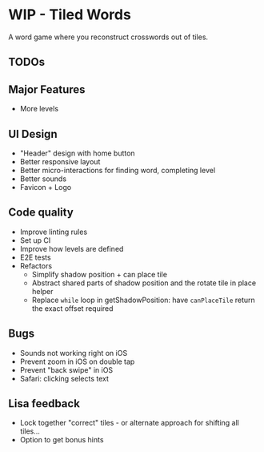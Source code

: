 # WIP - Tiled Words

A word game where you reconstruct crosswords out of tiles.

## TODOs

## Major Features

- More levels

## UI Design

- "Header" design with home button
- Better responsive layout
- Better micro-interactions for finding word, completing level
- Better sounds
- Favicon + Logo

## Code quality

- Improve linting rules
- Set up CI
- Improve how levels are defined
- E2E tests
- Refactors
  - Simplify shadow position + can place tile
  - Abstract shared parts of shadow position and the rotate tile in place helper
  - Replace `while` loop in getShadowPosition: have `canPlaceTile` return the exact offset required

## Bugs

- Sounds not working right on iOS
- Prevent zoom in iOS on double tap
- Prevent "back swipe" in iOS
- Safari: clicking selects text

## Lisa feedback

- Lock together "correct" tiles - or alternate approach for shifting all tiles...
- Option to get bonus hints
